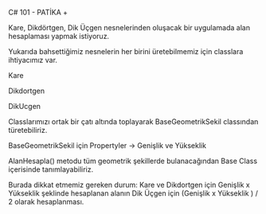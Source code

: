 C# 101 - PATİKA +

Kare, Dikdörtgen, Dik Üçgen nesnelerinden oluşacak bir uygulamada alan hesaplaması yapmak istiyoruz.

Yukarıda bahsettiğimiz nesnelerin her birini üretebilmemiz için classlara ihtiyacımız var.

Kare

Dikdortgen

DikUcgen

Classlarımızı ortak bir çatı altında toplayarak BaseGeometrikSekil classından türetebiliriz.

BaseGeometrikSekil için Propertyler -> Genişlik ve Yükseklik

AlanHesapla() metodu tüm geometrik şekillerde bulanacağından Base Class içerisinde tanımlayabiliriz.

 

Burada dikkat etmemiz gereken durum: Kare ve Dikdortgen için Genişlik x Yükseklik şeklinde hesaplanan alanın Dik Üçgen için (Genişlik x Yükseklik ) / 2 olarak hesaplanması.
